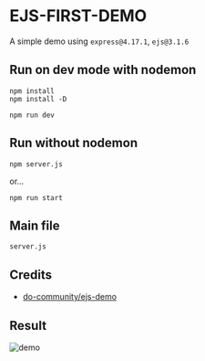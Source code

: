 # EJS-FIRST-DEMO

A simple demo using `express@4.17.1`, `ejs@3.1.6`

## Run on dev mode with nodemon
```
npm install
npm install -D

npm run dev
```

## Run without nodemon
```npm server.js```

or...

```npm run start```

## Main file
```server.js```

## Credits
- [do-community/ejs-demo](https://github.com/do-community/ejs-demo)

## Result

![demo](_readme/result.png)